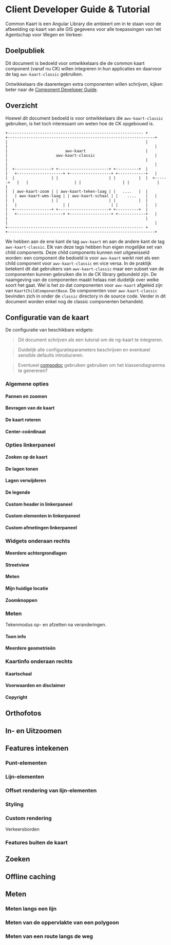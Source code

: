 # Client Developer Guide & Tutorial

Common Kaart is een Angular Library die ambieert om in te staan voor de afbeelding op kaart van alle GIS gegevens voor alle toepassingen van het Agentschap voor Wegen en Verkeer.

## Doelpubliek

Dit document is bedoeld voor ontwikkelaars die de common kaart component (vanaf nu CK) willen integreren in hun applicaties en daarvoor de tag `awv-kaart-classic` gebruiken.

Ontwikkelaars die daarentegen extra componenten willen schrijven, kijken beter naar de [Component Developer Guide](../component-developer-guide/0001-guidelines.md).

## Overzicht

Hoewel dit document bedoeld is voor ontwikkelaars die `awv-kaart-classic` gebruiken, is het toch interessant om weten hoe de CK opgebouwd is.

```
+----------------------------------------------------------- +             +----------------------------------------------------------------+
|                                                            |             |                                                                |
|                         awv-kaart                          |             |                     awv-kaart-classic                          |
|                                                            |             |                                                                |
|  +----------------+ +----------------------+ +----------+  |             |   +--------------------+ +------------------+ +------------+   |
|  |                | |                      | |          |  |  <------>   |   |                    | |                  | |            |   |
|  | awv-kaart-zoom | | awv-kaart-teken-laag | |   ....   |  |             |   | awv-kaart-wms-laag | | awv-kaart-schaal | |    ....    |   |
|  |                | |                      | |          |  |             |   |                    | |                  | |            |   |
|  +----------------+ +----------------------+ +----------+  |             |   +--------------------+ +------------------+ +------------+   |
|                                                            |             |                                                                |
+----------------------------------------------------------- +             +----------------------------------------------------------------+
```

We hebben aan de ene kant de tag `awv-kaart` en aan de andere kant de tag `awv-kaart-classic`. Elk van deze tags hebben hun eigen mogelijke set van child components. 
Deze child components kunnen *niet* uitgewisseld worden: een component die bedoeld is voor `awv-kaart` werkt niet als een child component voor `awv-kaart-classic` en vice versa.
In de praktijk betekent dit dat gebruikers van `awv-kaart-classic` maar een subset van de componenten kunnen gebruiken die in de CK library gebundeld zijn.
De naamgeving van de componenten maakt helaas niet duidelijk over welke soort het gaat. Wel is het zo dat componenten voor `awv-kaart` afgeleid zijn van `KaartChildComponentBase`. 
De componenten voor `awv-kaart-classic` bevinden zich in onder de `classic` directory in de source code. Verder in dit document worden enkel nog de classic componenten behandeld.

## Configuratie van de kaart

De configuratie van beschikbare widgets:

> Dit document schrijven als een tutorial om de ng-kaart te integreren.  

> Duidelijk alle configuratieparameters beschrijven en eventueel sensible defaults introduceren. 

> Eventueel [compodoc](https://github.com/compodoc/compodoc) gebruiken gebruiken om het klassendiagramma te genereren?


### Algemene opties 

#### Pannen en zoomen

#### Bevragen van de kaart

#### De kaart roteren

#### Center-coördinaat 


### Opties linkerpaneel

#### Zoeken op de kaart

#### De lagen tonen

#### Lagen verwijderen

#### De legende

#### Custom header in linkerpaneel

#### Custom elementen in linkerpaneel

#### Custom afmetingen linkerpaneel


### Widgets onderaan rechts 

#### Meerdere achtergrondlagen

#### Streetview

#### Meten 

#### Mijn huidige locatie

#### Zoomknoppen


### Meten

Tekenmodus op- en afzetten na veranderingen. 

#### Toon info

#### Meerdere geometrieën 


### Kaartinfo onderaan rechts

#### Kaartschaal

#### Voorwaarden en disclaimer

#### Copyright  



## Orthofotos

## In- en Uitzoomen

## Features intekenen 

### Punt-elementen

### Lijn-elementen

### Offset rendering van lijn-elementen

### Styling

### Custom rendering

Verkeersborden 

### Features buiten de kaart


## Zoeken 


## Offline caching


## Meten

### Meten langs een lijn

### Meten van de oppervlakte van een polygoon

### Meten van een route langs de weg 

  

